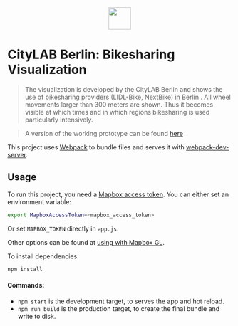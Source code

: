 <div align="center">
   <a href="https://citylab-berlin.org"><img width="50" heigth="50" src="https://raw.githubusercontent.com/technologiestiftung/bikesharing-vis/master/assets/citylab-shape.png" /></a>
</div>

# CityLAB Berlin: Bikesharing Visualization

> The visualization is developed by the CityLAB Berlin and shows the use of bikesharing providers (LIDL-Bike, NextBike) in Berlin . All wheel movements larger than 300 meters are shown. Thus it becomes visible at which times and in which regions bikesharing is used particularly intensively.

> A version of the working prototype can be found [here](https://bikesharing.citylab-berlin.org/)

This project uses [Webpack](https://github.com/webpack/webpack) to bundle files and serves it
with [webpack-dev-server](https://webpack.js.org/guides/development/#webpack-dev-server).

## Usage

To run this project, you need a [Mapbox access token](https://docs.mapbox.com/help/how-mapbox-works/access-tokens/). You can either set an environment variable:

```bash
export MapboxAccessToken=<mapbox_access_token>
```

Or set `MAPBOX_TOKEN` directly in `app.js`.

Other options can be found at [using with Mapbox GL](../../../../docs/get-started/using-with-mapbox-gl.md).

To install dependencies:

```bash
npm install
```

#### Commands:
* `npm start` is the development target, to serves the app and hot reload.
* `npm run build` is the production target, to create the final bundle and write to disk.